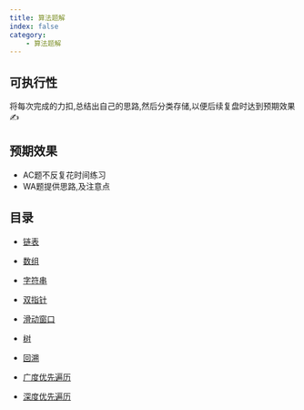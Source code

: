 ```yaml
---
title: 算法题解
index: false
category:
    - 算法题解
---
```


## 可执行性
 将每次完成的力扣,总结出自己的思路,然后分类存储,以便后续复盘时达到预期效果✍️

## 预期效果

- AC题不反复花时间练习
- WA题提供思路,及注意点

## 目录
- [链表](linkList)

- [数组](array)

- [字符串](string)

- [双指针](doublePointer)

- [滑动窗口](slidingWindow)

- [树](tree)

- [回溯](backTracking)

- [广度优先遍历](BFS)

- [深度优先遍历](DFS)

